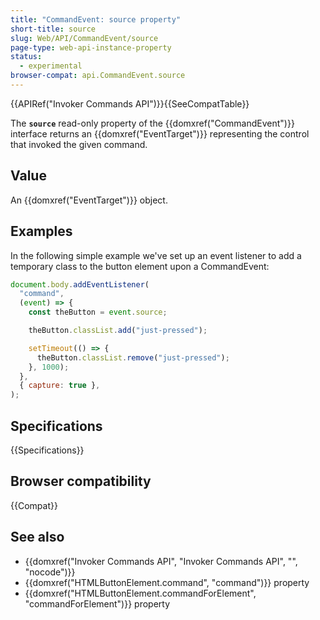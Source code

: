 ```yaml
---
title: "CommandEvent: source property"
short-title: source
slug: Web/API/CommandEvent/source
page-type: web-api-instance-property
status:
  - experimental
browser-compat: api.CommandEvent.source
---
```


{{APIRef("Invoker Commands API")}}{{SeeCompatTable}}

The **`source`** read-only property of the {{domxref("CommandEvent")}} interface returns an {{domxref("EventTarget")}} representing the control that invoked the given command.

## Value

An {{domxref("EventTarget")}} object.

## Examples

In the following simple example we've set up an event listener to add a temporary class to the button element upon a CommandEvent:

```js
document.body.addEventListener(
  "command",
  (event) => {
    const theButton = event.source;

    theButton.classList.add("just-pressed");

    setTimeout(() => {
      theButton.classList.remove("just-pressed");
    }, 1000);
  },
  { capture: true },
);
```

## Specifications

{{Specifications}}

## Browser compatibility

{{Compat}}

## See also

- {{domxref("Invoker Commands API", "Invoker Commands API", "", "nocode")}}
- {{domxref("HTMLButtonElement.command", "command")}} property
- {{domxref("HTMLButtonElement.commandForElement", "commandForElement")}} property
